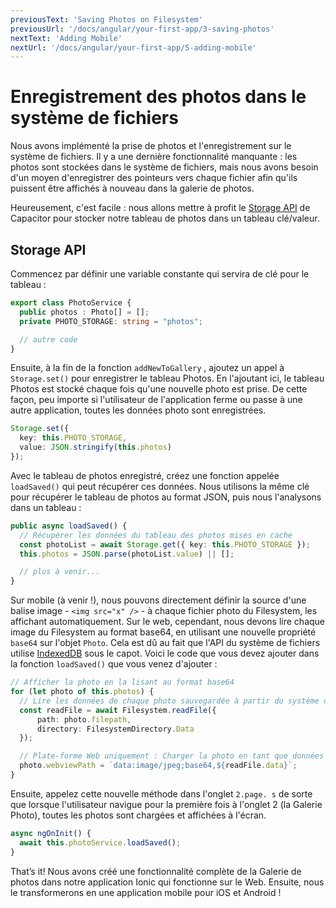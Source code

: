```yaml
---
previousText: 'Saving Photos on Filesystem'
previousUrl: '/docs/angular/your-first-app/3-saving-photos'
nextText: 'Adding Mobile'
nextUrl: '/docs/angular/your-first-app/5-adding-mobile'
---
```


# Enregistrement des photos dans le système de fichiers

Nous avons implémenté la prise de photos et l'enregistrement sur le système de fichiers. Il y a une dernière fonctionnalité manquante : les photos sont stockées dans le système de fichiers, mais nous avons besoin d'un moyen d'enregistrer des pointeurs vers chaque fichier afin qu'ils puissent être affichés à nouveau dans la galerie de photos.

Heureusement, c'est facile : nous allons mettre à profit le [Storage API](https://capacitor.ionicframework.com/docs/apis/storage) de Capacitor pour stocker notre tableau de photos dans un tableau clé/valeur.

## Storage API

Commencez par définir une variable constante qui servira de clé pour le tableau :

```typescript
export class PhotoService {
  public photos : Photo[] = [];
  private PHOTO_STORAGE: string = "photos";

  // autre code
}
```

Ensuite, à la fin de la fonction `addNewToGallery` , ajoutez un appel à `Storage.set()` pour enregistrer le tableau Photos. En l'ajoutant ici, le tableau Photos est stocké chaque fois qu'une nouvelle photo est prise. De cette façon, peu importe si l'utilisateur de l'application ferme ou passe à une autre application, toutes les données photo sont enregistrées.

```typescript
Storage.set({
  key: this.PHOTO_STORAGE,
  value: JSON.stringify(this.photos)
});
```

Avec le tableau de photos enregistré, créez une fonction appelée `loadSaved()` qui peut récupérer ces données. Nous utilisons la même clé pour récupérer le tableau de photos au format JSON, puis nous l'analysons dans un tableau :

```typescript
public async loadSaved() {
  // Récupérer les données du tableau des photos mises en cache
  const photoList = await Storage.get({ key: this.PHOTO_STORAGE });
  this.photos = JSON.parse(photoList.value) || [];

  // plus à venir...
}
```

Sur mobile (à venir !), nous pouvons directement définir la source d'une balise image - `<img src="x" />` - à chaque fichier photo du Filesystem, les affichant automatiquement. Sur le web, cependant, nous devons lire chaque image du Filesystem au format base64, en utilisant une nouvelle propriété `base64` sur l'objet `Photo`. Cela est dû au fait que l'API du système de fichiers utilise [IndexedDB](https://developer.mozilla.org/en-US/docs/Web/API/IndexedDB_API) sous le capot. Voici le code que vous devez ajouter dans la fonction `loadSaved()` que vous venez d'ajouter :

```typescript
// Afficher la photo en la lisant au format base64
for (let photo of this.photos) {
  // Lire les données de chaque photo sauvegardée à partir du système de fichiers.
  const readFile = await Filesystem.readFile({
      path: photo.filepath,
      directory: FilesystemDirectory.Data
  });

  // Plate-forme Web uniquement : Charger la photo en tant que données base64
  photo.webviewPath = `data:image/jpeg;base64,${readFile.data}`;
}
```

Ensuite, appelez cette nouvelle méthode dans l'onglet `2.page. s` de sorte que lorsque l'utilisateur navigue pour la première fois à l'onglet 2 (la Galerie Photo), toutes les photos sont chargées et affichées à l'écran.

```typescript
async ngOnInit() {
  await this.photoService.loadSaved();
}
```

That’s it! Nous avons créé une fonctionnalité complète de la Galerie de photos dans notre application Ionic qui fonctionne sur le Web. Ensuite, nous le transformerons en une application mobile pour iOS et Android !
